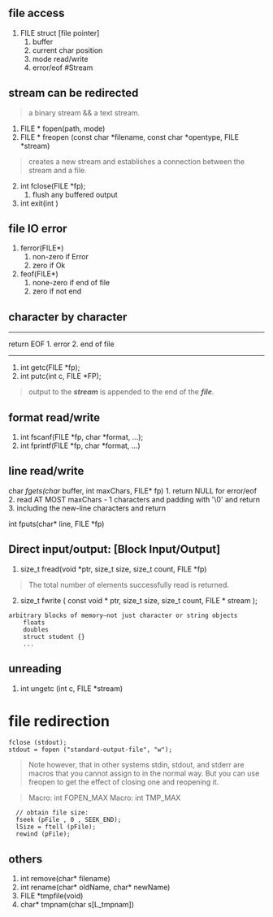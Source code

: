 ## file access
1. FILE struct [file pointer]
    1. buffer
    2. current char position
    3. mode read/write
    4. error/eof
#Stream
## stream can be redirected
> a binary stream && a text stream.

1. FILE * fopen(path, mode)
2. FILE * freopen (const char *filename, const char *opentype, FILE *stream)
> creates a new stream and establishes a connection between the stream and a file.
2. int fclose(FILE *fp);
    1. flush any buffered output
3. int exit(int )
## file IO error
1. ferror(FILE*) 
    1. non-zero if Error
    2. zero if Ok
2. feof(FILE*)
    1. none-zero if end of file
    2. zero if not end

## character by character
***
return EOF
    1. error
    2. end of file
***
1. int getc(FILE *fp);
2. int putc(int c, FILE *FP);
> output to the ***stream*** is appended to the end of the ***file***. 

## format read/write
1. int fscanf(FILE *fp, char *format, ...);
2. int fprintf(FILE *fp, char *format, ...)

## line read/write
char *fgets(char* buffer, int maxChars, FILE* fp)
    1. return NULL for error/eof
    2. read AT MOST maxChars - 1 characters and padding with '\0' and return
    3. including the new-line characters  and return

int fputs(char* line, FILE *fp)

## Direct input/output: [Block Input/Output]
1. size_t fread(void *ptr, size_t size, size_t count, FILE *fp)
> The total number of elements successfully read is returned. 
2. size_t fwrite ( const void * ptr, size_t size, size_t count, FILE * stream );
```
arbitrary blocks of memory—not just character or string objects
    floats
    doubles
    struct student {}
    ...
```
## unreading
1.  int ungetc (int c, FILE *stream)
# file redirection
```
fclose (stdout);
stdout = fopen ("standard-output-file", "w");
```
> Note however, that in other systems stdin, stdout, and stderr are macros that you cannot assign to in the normal way. But you can use freopen to get the effect of closing one and reopening it.


> Macro: int FOPEN_MAX
> Macro: int TMP_MAX

```
  // obtain file size:
  fseek (pFile , 0 , SEEK_END);
  lSize = ftell (pFile);
  rewind (pFile);
```

## others
1. int remove(char* filename)
2. int rename(char* oldName, char* newName)
3. FILE *tmpfile(void)
4. char* tmpnam(char s[L_tmpnam])